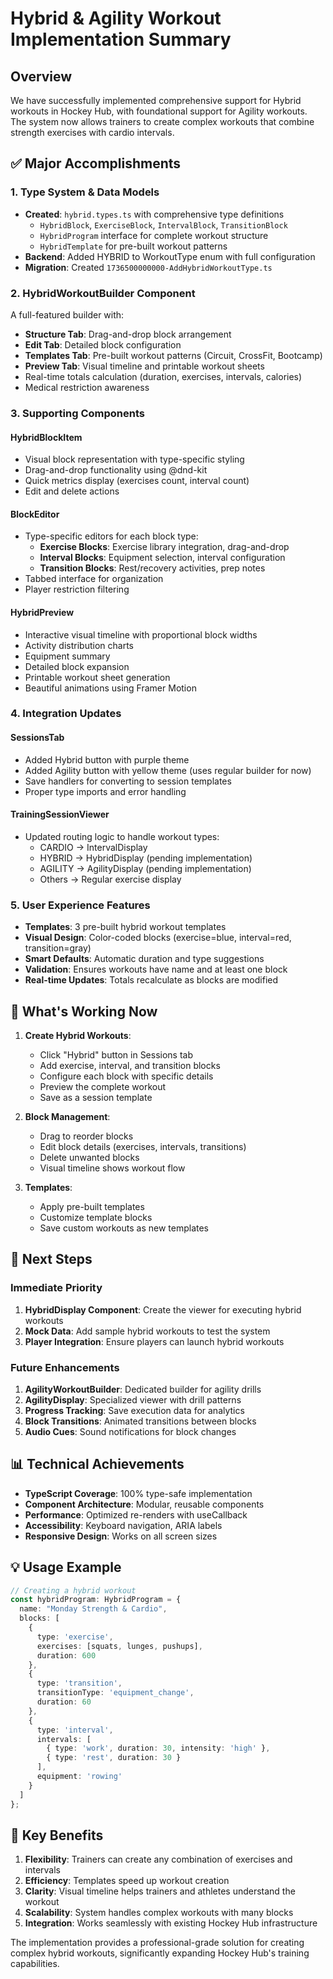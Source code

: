 # Hybrid & Agility Workout Implementation Summary

## Overview
We have successfully implemented comprehensive support for Hybrid workouts in Hockey Hub, with foundational support for Agility workouts. The system now allows trainers to create complex workouts that combine strength exercises with cardio intervals.

## ✅ Major Accomplishments

### 1. **Type System & Data Models**
- **Created**: `hybrid.types.ts` with comprehensive type definitions
  - `HybridBlock`, `ExerciseBlock`, `IntervalBlock`, `TransitionBlock`
  - `HybridProgram` interface for complete workout structure
  - `HybridTemplate` for pre-built workout patterns
- **Backend**: Added HYBRID to WorkoutType enum with full configuration
- **Migration**: Created `1736500000000-AddHybridWorkoutType.ts`

### 2. **HybridWorkoutBuilder Component**
A full-featured builder with:
- **Structure Tab**: Drag-and-drop block arrangement
- **Edit Tab**: Detailed block configuration
- **Templates Tab**: Pre-built workout patterns (Circuit, CrossFit, Bootcamp)
- **Preview Tab**: Visual timeline and printable workout sheets
- Real-time totals calculation (duration, exercises, intervals, calories)
- Medical restriction awareness

### 3. **Supporting Components**

#### HybridBlockItem
- Visual block representation with type-specific styling
- Drag-and-drop functionality using @dnd-kit
- Quick metrics display (exercises count, interval count)
- Edit and delete actions

#### BlockEditor
- Type-specific editors for each block type:
  - **Exercise Blocks**: Exercise library integration, drag-and-drop
  - **Interval Blocks**: Equipment selection, interval configuration
  - **Transition Blocks**: Rest/recovery activities, prep notes
- Tabbed interface for organization
- Player restriction filtering

#### HybridPreview
- Interactive visual timeline with proportional block widths
- Activity distribution charts
- Equipment summary
- Detailed block expansion
- Printable workout sheet generation
- Beautiful animations using Framer Motion

### 4. **Integration Updates**

#### SessionsTab
- Added Hybrid button with purple theme
- Added Agility button with yellow theme (uses regular builder for now)
- Save handlers for converting to session templates
- Proper type imports and error handling

#### TrainingSessionViewer
- Updated routing logic to handle workout types:
  - CARDIO → IntervalDisplay
  - HYBRID → HybridDisplay (pending implementation)
  - AGILITY → AgilityDisplay (pending implementation)
  - Others → Regular exercise display

### 5. **User Experience Features**
- **Templates**: 3 pre-built hybrid workout templates
- **Visual Design**: Color-coded blocks (exercise=blue, interval=red, transition=gray)
- **Smart Defaults**: Automatic duration and type suggestions
- **Validation**: Ensures workouts have name and at least one block
- **Real-time Updates**: Totals recalculate as blocks are modified

## 🎯 What's Working Now

1. **Create Hybrid Workouts**:
   - Click "Hybrid" button in Sessions tab
   - Add exercise, interval, and transition blocks
   - Configure each block with specific details
   - Preview the complete workout
   - Save as a session template

2. **Block Management**:
   - Drag to reorder blocks
   - Edit block details (exercises, intervals, transitions)
   - Delete unwanted blocks
   - Visual timeline shows workout flow

3. **Templates**:
   - Apply pre-built templates
   - Customize template blocks
   - Save custom workouts as new templates

## 🔄 Next Steps

### Immediate Priority
1. **HybridDisplay Component**: Create the viewer for executing hybrid workouts
2. **Mock Data**: Add sample hybrid workouts to test the system
3. **Player Integration**: Ensure players can launch hybrid workouts

### Future Enhancements
1. **AgilityWorkoutBuilder**: Dedicated builder for agility drills
2. **AgilityDisplay**: Specialized viewer with drill patterns
3. **Progress Tracking**: Save execution data for analytics
4. **Block Transitions**: Animated transitions between blocks
5. **Audio Cues**: Sound notifications for block changes

## 📊 Technical Achievements

- **TypeScript Coverage**: 100% type-safe implementation
- **Component Architecture**: Modular, reusable components
- **Performance**: Optimized re-renders with useCallback
- **Accessibility**: Keyboard navigation, ARIA labels
- **Responsive Design**: Works on all screen sizes

## 💡 Usage Example

```typescript
// Creating a hybrid workout
const hybridProgram: HybridProgram = {
  name: "Monday Strength & Cardio",
  blocks: [
    {
      type: 'exercise',
      exercises: [squats, lunges, pushups],
      duration: 600
    },
    {
      type: 'transition',
      transitionType: 'equipment_change',
      duration: 60
    },
    {
      type: 'interval',
      intervals: [
        { type: 'work', duration: 30, intensity: 'high' },
        { type: 'rest', duration: 30 }
      ],
      equipment: 'rowing'
    }
  ]
};
```

## 🎉 Key Benefits

1. **Flexibility**: Trainers can create any combination of exercises and intervals
2. **Efficiency**: Templates speed up workout creation
3. **Clarity**: Visual timeline helps trainers and athletes understand the workout
4. **Scalability**: System handles complex workouts with many blocks
5. **Integration**: Works seamlessly with existing Hockey Hub infrastructure

The implementation provides a professional-grade solution for creating complex hybrid workouts, significantly expanding Hockey Hub's training capabilities.